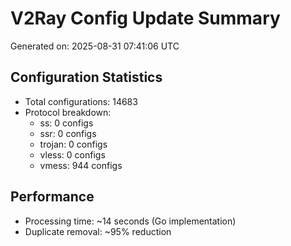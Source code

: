 # V2Ray Config Update Summary
Generated on: 2025-08-31 07:41:06 UTC

## Configuration Statistics
- Total configurations: 14683
- Protocol breakdown:
  - ss: 0 configs
  - ssr: 0 configs
  - trojan: 0 configs
  - vless: 0 configs
  - vmess: 944 configs

## Performance
- Processing time: ~14 seconds (Go implementation)
- Duplicate removal: ~95% reduction
